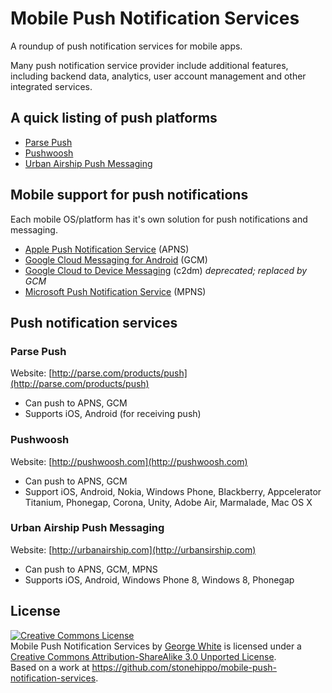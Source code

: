 # Mobile Push Notification Services

A roundup of push notification services for mobile apps.

Many push notification service provider include additional features, including backend data, analytics, user account management and other integrated services.

## A quick listing of push platforms

* [Parse Push](http://parse.com/products/push)
* [Pushwoosh](http://pushwoosh.com)
* [Urban Airship Push Messaging](http://urbanairship.com)

## Mobile support for push notifications

Each mobile OS/platform has it's own solution for push notifications and messaging.

* [Apple Push Notification Service](https://developer.apple.com/notifications/) (APNS)
* [Google Cloud Messaging for Android](http://developer.android.com/google/gcm/index.html) (GCM)
* [Google Cloud to Device Messaging](https://developers.google.com/android/c2dm/) (c2dm) *deprecated; replaced by GCM*
* [Microsoft Push Notification Service](http://msdn.microsoft.com/en-us/library/windowsphone/develop/ff402558%28v=vs.105%29.aspx) (MPNS)

## Push notification services

### Parse Push

Website: [http://parse.com/products/push](http://parse.com/products/push)

* Can push to APNS, GCM
* Supports iOS, Android (for receiving push)

### Pushwoosh

Website: [http://pushwoosh.com](http://pushwoosh.com)

* Can push to APNS, GCM
* Support iOS, Android, Nokia, Windows Phone, Blackberry, Appcelerator Titanium, Phonegap, Corona, Unity, Adobe Air, Marmalade, Mac OS X

### Urban Airship Push Messaging

Website: [http://urbanairship.com](http://urbansirship.com)

* Can push to APNS, GCM, MPNS
* Supports iOS, Android, Windows Phone 8, Windows 8, Phonegap

## License

<a rel="license" href="http://creativecommons.org/licenses/by-sa/3.0/deed.en_US"><img alt="Creative Commons License" style="border-width:0" src="http://i.creativecommons.org/l/by-sa/3.0/80x15.png" /></a><br /><span xmlns:dct="http://purl.org/dc/terms/" href="http://purl.org/dc/dcmitype/Text" property="dct:title" rel="dct:type">Mobile Push Notification Services</span> by <a xmlns:cc="http://creativecommons.org/ns#" href="http://stonehippo.com" property="cc:attributionName" rel="cc:attributionURL">George White</a> is licensed under a <a rel="license" href="http://creativecommons.org/licenses/by-sa/3.0/deed.en_US">Creative Commons Attribution-ShareAlike 3.0 Unported License</a>.<br />Based on a work at <a xmlns:dct="http://purl.org/dc/terms/" href="https://github.com/stonehippo/mobile-push-notification-services" rel="dct:source">https://github.com/stonehippo/mobile-push-notification-services</a>.